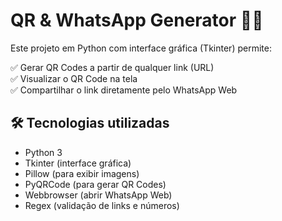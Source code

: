 # QR & WhatsApp Generator 📱🔗

Este projeto em Python com interface gráfica (Tkinter) permite:

✅ Gerar QR Codes a partir de qualquer link (URL)  
✅ Visualizar o QR Code na tela  
✅ Compartilhar o link diretamente pelo WhatsApp Web  

## 🛠️ Tecnologias utilizadas

- Python 3
- Tkinter (interface gráfica)
- Pillow (para exibir imagens)
- PyQRCode (para gerar QR Codes)
- Webbrowser (abrir WhatsApp Web)
- Regex (validação de links e números)
